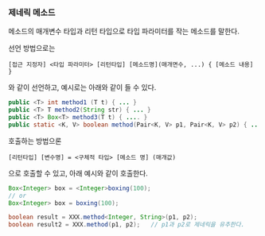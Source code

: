 ### 제네릭 메소드

메소드의 매개변수 타입과 리턴 타입으로 타입 파라미터를 작는 메소드를 말한다.

선언 방법으로는

`[접근 지정자] <타입 파라미터> [리턴타입] [메소드명](매개면수, ...) { [메소드 내용] }`

와 같이 선언하고, 예시로는 아래와 같이 들 수 있다.

```java
public <T> int method1 (T t) { ... }
public <T> T method2(String str) { ... }
public <T> Box<T> method3(T t) { .... }
public static <K, V> boolean method(Pair<K, V> p1, Pair<K, V> p2) { .... }
```

호출하는 방법으론

`[리턴타입] [변수명] = <구체적 타입> [메소드 명] (매개값)`

으로 호출할 수 있고, 아래 예시와 같이 호출한다.

```java
Box<Integer> box = <Integer>boxing(100);
// or
Box<Integer> box = boxing(100);

boolean result = XXX.method<Integer, String>(p1, p2);
boolean result2 = XXX.method(p1, p2);   // p1과 p2로 제네릭을 유추한다.
```
